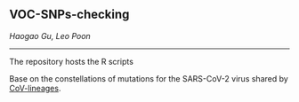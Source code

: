 ## VOC-SNPs-checking

*Haogao Gu, Leo Poon*

---

The repository hosts the R scripts 

Base on the constellations of mutations for the SARS-CoV-2 virus shared by [
CoV-lineages](https://github.com/cov-lineages/constellations).
